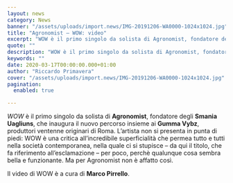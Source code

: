 ```yaml
---
layout: news
category: News
banner: "/assets/uploads/import.news/IMG-20191206-WA0000-1024x1024.jpg"
title: "Agronomist – WOW: video"
excerpt: "WOW è il primo singolo da solista di Agronomist, fondatore degli Smania Uagliuns, che inaugura il nuovo percorso insieme ai Gumma Vybz, produttori ventenne originari di Roma. L’artista non si presenta in punta di piedi: WOW è una critica all’incredibile superficialità che permea tutto e tutti nella società contemporanea, nella quale ci si stupisce – [&hellip"
quote: ""
description: "WOW è il primo singolo da solista di Agronomist, fondatore degli Smania Uagliuns, che inaugura il nuovo percorso insieme ai Gumma Vybz, produttori ventenne originari di Roma. L’artista non si presenta in punta di piedi: WOW è una critica all’incredibile superficialità che permea tutto e tutti nella società contemporanea, nella quale ci si stupisce – [&hellip"
keywords: ""
date: 2020-03-17T00:00:00.000+01:00
author: "Riccardo Primavera"
cover: "/assets/uploads/import.news/IMG-20191206-WA0000-1024x1024.jpg"
pagination:
  enabled: true

---
```


_WOW_ è il primo singolo da solista di **Agronomist**, fondatore degli **Smania Uagliuns**, che inaugura il nuovo percorso insieme ai **Gumma Vybz**, produttori ventenne originari di Roma. L’artista non si presenta in punta di piedi: WOW è una critica all’incredibile superficialità che permea tutto e tutti nella società contemporanea, nella quale ci si stupisce – da qui il titolo, che fa riferimento all’esclamazione – per poco, perchè qualunque cosa sembra bella e funzionante. Ma per Agronomist non è affatto così.

Il video di WOW è a cura di **Marco Pirrello**.